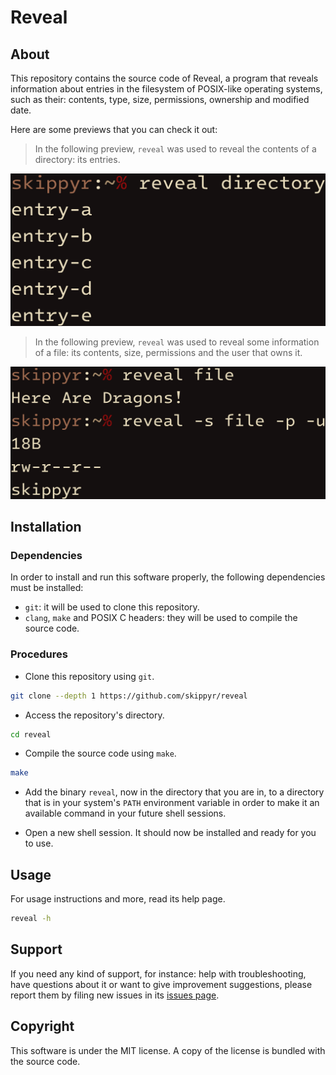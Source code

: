 # Reveal
## About
This repository contains the source code of Reveal, a program that reveals information about entries in the filesystem of POSIX-like operating systems, such as their: contents, type, size, permissions, ownership and modified date.

Here are some previews that you can check it out:

> In the following preview, `reveal` was used to reveal the contents of a directory: its entries.

![](assets/preview-dir.png)

> In the following preview, `reveal` was used to reveal some information of a file: its contents, size, permissions and the user that owns it.

![](assets/preview-file.png)

## Installation
### Dependencies
In order to install and run this software properly, the following dependencies must be installed:

- `git`: it will be used to clone this repository.
- `clang`, `make` and POSIX C headers: they will be used to compile the source code.

### Procedures
- Clone this repository using `git`.

```bash
git clone --depth 1 https://github.com/skippyr/reveal
```

- Access the repository's directory.

```bash
cd reveal
```

- Compile the source code using `make`.

```bash
make
```

- Add the binary `reveal`, now in the directory that you are in, to a directory that is in your system's `PATH` environment variable in order to make it an available command in your future shell sessions.

- Open a new shell session. It should now be installed and ready for you to use.

## Usage
For usage instructions and more, read its help page.

```bash
reveal -h
```

## Support
If you need any kind of support, for instance: help with troubleshooting, have questions about it or want to give improvement suggestions, please report them by filing new issues in its [issues page](https://github.com/skippyr/reveal/issues).

## Copyright
This software is under the MIT license. A copy of the license is bundled with the source code.
